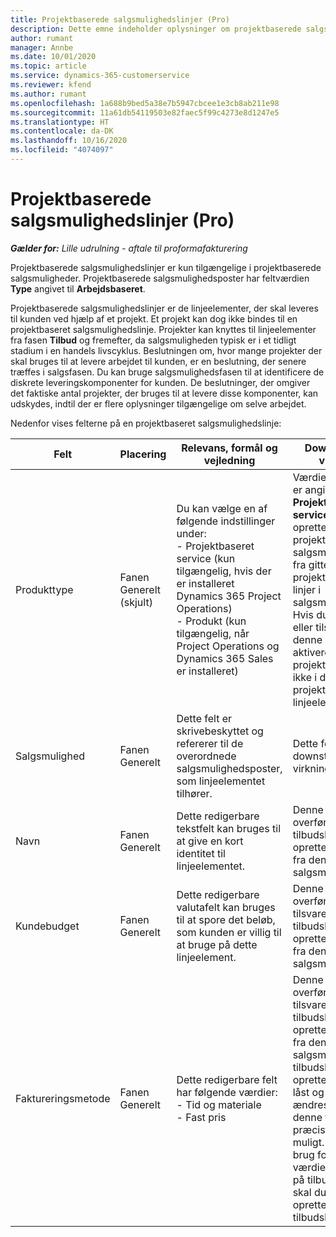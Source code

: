 ```yaml
---
title: Projektbaserede salgsmulighedslinjer (Pro)
description: Dette emne indeholder oplysninger om projektbaserede salgsmulighedslinjer. (Pro)
author: rumant
manager: Annbe
ms.date: 10/01/2020
ms.topic: article
ms.service: dynamics-365-customerservice
ms.reviewer: kfend
ms.author: rumant
ms.openlocfilehash: 1a688b9bed5a38e7b5947cbcee1e3cb8ab211e98
ms.sourcegitcommit: 11a61db54119503e82faec5f99c4273e8d1247e5
ms.translationtype: HT
ms.contentlocale: da-DK
ms.lasthandoff: 10/16/2020
ms.locfileid: "4074097"
---
```

# <a name="project-based-opportunity-lines-pro"></a>Projektbaserede salgsmulighedslinjer (Pro)

_**Gælder for:** Lille udrulning - aftale til proformafakturering_

Projektbaserede salgsmulighedslinjer er kun tilgængelige i projektbaserede salgsmuligheder. Projektbaserede salgsmulighedsposter har feltværdien **Type** angivet til **Arbejdsbaseret**.

Projektbaserede salgsmulighedslinjer er de linjeelementer, der skal leveres til kunden ved hjælp af et projekt. Et projekt kan dog ikke bindes til en projektbaseret salgsmulighedslinje. Projekter kan knyttes til linjeelementer fra fasen **Tilbud** og fremefter, da salgsmuligheden typisk er i et tidligt stadium i en handels livscyklus. Beslutningen om, hvor mange projekter der skal bruges til at levere arbejdet til kunden, er en beslutning, der senere træffes i salgsfasen. Du kan bruge salgsmulighedsfasen til at identificere de diskrete leveringskomponenter for kunden. De beslutninger, der omgiver det faktiske antal projekter, der bruges til at levere disse komponenter, kan udskydes, indtil der er flere oplysninger tilgængelige om selve arbejdet.

Nedenfor vises felterne på en projektbaseret salgsmulighedslinje:

| **Felt** | **Placering** | **Relevans, formål og vejledning** | **Downstream-virkning** |
| --- | --- | --- | --- |
| Produkttype | Fanen Generelt (skjult) | Du kan vælge en af følgende indstillinger under:</br>- Projektbaseret service (kun tilgængelig, hvis der er installeret Dynamics 365 Project Operations)</br>- Produkt (kun tilgængelig, når Project Operations og Dynamics 365 Sales er installeret) | Værdien i dette felt er angivet til **Projektbaseret service** , når du opretter en projektbaserede salgsmulighedslinje fra gitteret for projektbaserede linjer i salgsmuligheden. <br> Hvis du ændrer eller tilsidesætter denne værdi, aktiveres projektfunktionen ikke i dine projektbaserede linjeelementer. |
| Salgsmulighed | Fanen Generelt | Dette felt er skrivebeskyttet og refererer til de overordnede salgsmulighedsposter, som linjeelementet tilhører. | Dette felt har ingen downstream-virkning. |
| Navn | Fanen Generelt | Dette redigerbare tekstfelt kan bruges til at give en kort identitet til linjeelementet. | Denne værdi overføres til tilbudslinjen, når du opretter et tilbud fra denne salgsmulighed. |
| Kundebudget | Fanen Generelt | Dette redigerbare valutafelt kan bruges til at spore det beløb, som kunden er villig til at bruge på dette linjeelement. | Denne værdi overføres til det tilsvarende felt på tilbudslinjen, når du opretter et tilbud fra denne salgsmulighed. |
| Faktureringsmetode | Fanen Generelt | Dette redigerbare felt har følgende værdier:</br>- Tid og materiale</br>- Fast pris | Denne værdi overføres til det tilsvarende felt på tilbudslinjen, når du opretter et tilbud fra denne salgsmulighed. Når tilbudslinjen er oprettet, er feltet låst og kan ikke ændres. Tildel denne feltværdi så præcist som muligt. Hvis du har brug for at ændre værdien i dette felt på tilbudslinjen, skal du slette og oprette tilbudslinjen igen. |
